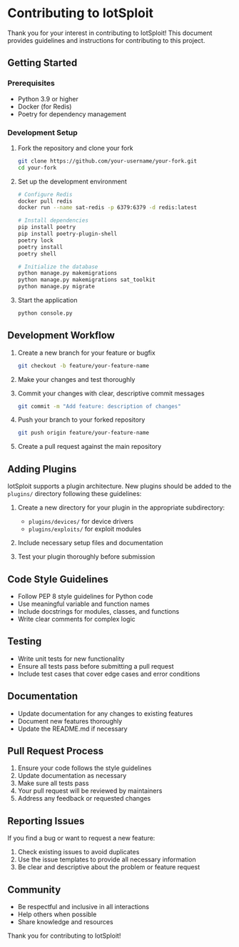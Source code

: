 # Contributing to IotSploit

Thank you for your interest in contributing to IotSploit! This document provides guidelines and instructions for contributing to this project.

## Getting Started

### Prerequisites

- Python 3.9 or higher
- Docker (for Redis)
- Poetry for dependency management

### Development Setup

1. Fork the repository and clone your fork
   ```bash
   git clone https://github.com/your-username/your-fork.git
   cd your-fork
   ```

2. Set up the development environment
   ```bash
   # Configure Redis
   docker pull redis
   docker run --name sat-redis -p 6379:6379 -d redis:latest

   # Install dependencies
   pip install poetry
   pip install poetry-plugin-shell
   poetry lock
   poetry install
   poetry shell

   # Initialize the database
   python manage.py makemigrations
   python manage.py makemigrations sat_toolkit
   python manage.py migrate
   ```

3. Start the application
   ```bash
   python console.py
   ```

## Development Workflow

1. Create a new branch for your feature or bugfix
   ```bash
   git checkout -b feature/your-feature-name
   ```

2. Make your changes and test thoroughly

3. Commit your changes with clear, descriptive commit messages
   ```bash
   git commit -m "Add feature: description of changes"
   ```

4. Push your branch to your forked repository
   ```bash
   git push origin feature/your-feature-name
   ```

5. Create a pull request against the main repository

## Adding Plugins

IotSploit supports a plugin architecture. New plugins should be added to the `plugins/` directory following these guidelines:

1. Create a new directory for your plugin in the appropriate subdirectory:
   - `plugins/devices/` for device drivers
   - `plugins/exploits/` for exploit modules

2. Include necessary setup files and documentation

3. Test your plugin thoroughly before submission

## Code Style Guidelines

- Follow PEP 8 style guidelines for Python code
- Use meaningful variable and function names
- Include docstrings for modules, classes, and functions
- Write clear comments for complex logic

## Testing

- Write unit tests for new functionality
- Ensure all tests pass before submitting a pull request
- Include test cases that cover edge cases and error conditions

## Documentation

- Update documentation for any changes to existing features
- Document new features thoroughly
- Update the README.md if necessary

## Pull Request Process

1. Ensure your code follows the style guidelines
2. Update documentation as necessary
3. Make sure all tests pass
4. Your pull request will be reviewed by maintainers
5. Address any feedback or requested changes

## Reporting Issues

If you find a bug or want to request a new feature:

1. Check existing issues to avoid duplicates
2. Use the issue templates to provide all necessary information
3. Be clear and descriptive about the problem or feature request

## Community

- Be respectful and inclusive in all interactions
- Help others when possible
- Share knowledge and resources

Thank you for contributing to IotSploit! 